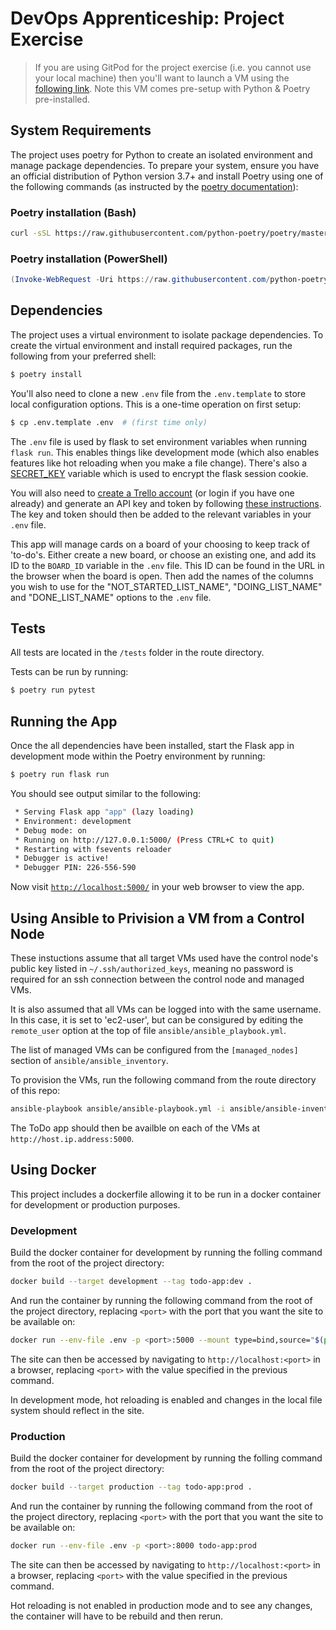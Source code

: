 # DevOps Apprenticeship: Project Exercise

> If you are using GitPod for the project exercise (i.e. you cannot use your local machine) then you'll want to launch a VM using the [following link](https://gitpod.io/#https://github.com/CorndelWithSoftwire/DevOps-Course-Starter). Note this VM comes pre-setup with Python & Poetry pre-installed.

## System Requirements

The project uses poetry for Python to create an isolated environment and manage package dependencies. To prepare your system, ensure you have an official distribution of Python version 3.7+ and install Poetry using one of the following commands (as instructed by the [poetry documentation](https://python-poetry.org/docs/#system-requirements)):

### Poetry installation (Bash)

```bash
curl -sSL https://raw.githubusercontent.com/python-poetry/poetry/master/install-poetry.py | python -
```

### Poetry installation (PowerShell)

```powershell
(Invoke-WebRequest -Uri https://raw.githubusercontent.com/python-poetry/poetry/master/install-poetry.py -UseBasicParsing).Content | python -
```

## Dependencies

The project uses a virtual environment to isolate package dependencies. To create the virtual environment and install required packages, run the following from your preferred shell:

```bash
$ poetry install
```

You'll also need to clone a new `.env` file from the `.env.template` to store local configuration options. This is a one-time operation on first setup:

```bash
$ cp .env.template .env  # (first time only)
```

The `.env` file is used by flask to set environment variables when running `flask run`. This enables things like development mode (which also enables features like hot reloading when you make a file change). There's also a [SECRET_KEY](https://flask.palletsprojects.com/en/1.1.x/config/#SECRET_KEY) variable which is used to encrypt the flask session cookie.

You will also need to [create a Trello account](https://trello.com/signup) (or login if you have one already) and generate an API key and token by following [these instructions](https://trello.com/app-key). The key and token should then be added to the relevant variables in your `.env` file.

This app will manage cards on a board of your choosing to keep track of 'to-do's. Either create a new board, or choose an existing one, and add its ID to the `BOARD_ID` variable in the `.env` file. This ID can be found in the URL in the browser when the board is open. Then add the names of the columns you wish to use for the "NOT_STARTED_LIST_NAME", "DOING_LIST_NAME" and "DONE_LIST_NAME" options to the `.env` file.  

## Tests

All tests are located in the `/tests` folder in the route directory.

Tests can be run by running:
```bash
$ poetry run pytest
```

## Running the App

Once the all dependencies have been installed, start the Flask app in development mode within the Poetry environment by running:
```bash
$ poetry run flask run
```

You should see output similar to the following:
```bash
 * Serving Flask app "app" (lazy loading)
 * Environment: development
 * Debug mode: on
 * Running on http://127.0.0.1:5000/ (Press CTRL+C to quit)
 * Restarting with fsevents reloader
 * Debugger is active!
 * Debugger PIN: 226-556-590
```
Now visit [`http://localhost:5000/`](http://localhost:5000/) in your web browser to view the app.

## Using Ansible to Privision a VM from a Control Node

These instuctions assume that all target VMs used have the control node's public key listed in `~/.ssh/authorized_keys`, meaning no password is required for an ssh connection between the control node and managed VMs.  

It is also assumed that all VMs can be logged into with the same username. In this case, it is set to 'ec2-user', but can be consigured by editing the `remote_user` option at the top of file `ansible/ansible_playbook.yml`.  

The list of managed VMs can be configured from the `[managed_nodes]` section of `ansible/ansible_inventory`.  

To provision the VMs, run the following command from the route directory of this repo:
```bash
ansible-playbook ansible/ansible-playbook.yml -i ansible/ansible-inventory
```

The ToDo app should then be availble on each of the VMs at `http://host.ip.address:5000`.

## Using Docker  

This project includes a dockerfile allowing it to be run in a docker container for development or production purposes.

### Development

Build the docker container for development by running the folling command from the root of the project directory:
```bash
docker build --target development --tag todo-app:dev .
```

And run the container by running the following command from the root of the project directory, replacing `<port>` with the port that you want the site to be available on:
```bash
docker run --env-file .env -p <port>:5000 --mount type=bind,source="$(pwd)"/todo_app,target=/app/todo_app todo-app:dev
```

The site can then be accessed by navigating to `http://localhost:<port>` in a browser, replacing `<port>` with the value specified in the previous command.

In development mode, hot reloading is enabled and changes in the local file system should reflect in the site.

### Production

Build the docker container for development by running the folling command from the root of the project directory:
```bash
docker build --target production --tag todo-app:prod .
```

And run the container by running the following command from the root of the project directory, replacing `<port>` with the port that you want the site to be available on:
```bash
docker run --env-file .env -p <port>:8000 todo-app:prod
```

The site can then be accessed by navigating to `http://localhost:<port>` in a browser, replacing `<port>` with the value specified in the previous command.

Hot reloading is not enabled in production mode and to see any changes, the container will have to be rebuild and then rerun.
